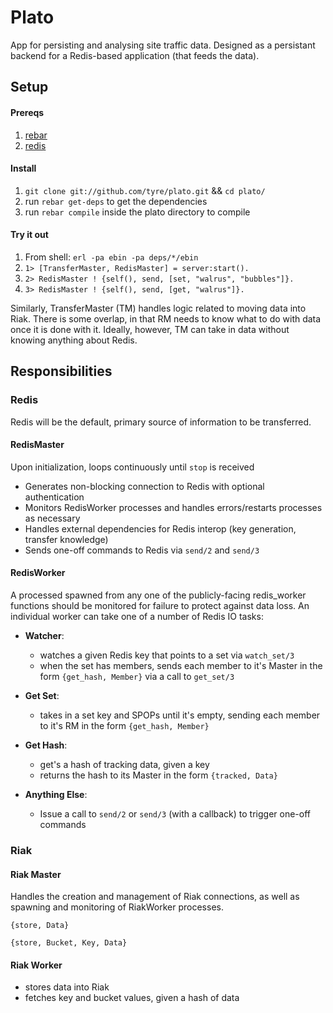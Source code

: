# Plato

App for persisting and analysing site traffic data. Designed as a persistant backend for a Redis-based application (that feeds the data).

## Setup

#### Prereqs
  1. [rebar](https://github.com/basho/rebar)
  2. [redis](https://redis.io)

#### Install

1. `git clone git://github.com/tyre/plato.git` && `cd plato/`
2. run `rebar get-deps` to get the dependencies
3. run `rebar compile` inside the plato directory to compile

#### Try it out

1. From shell: `erl -pa ebin -pa deps/*/ebin`
2. `1> [TransferMaster, RedisMaster] = server:start().`
3. `2> RedisMaster ! {self(), send, [set, "walrus", "bubbles"]}.`
4. `3> RedisMaster ! {self(), send, [get, "walrus"]}.`

 Similarly, TransferMaster (TM) handles logic related to moving data into Riak. There is some overlap, in that RM needs to know what to do with data once it is done with it. Ideally, however, TM can take in data without knowing anything about Redis.

## Responsibilities

### Redis

Redis will be the default, primary source of information to be transferred.

#### RedisMaster

Upon initialization, loops continuously until `stop` is received

- Generates non-blocking connection to Redis with optional authentication
- Monitors RedisWorker processes and handles errors/restarts processes as necessary
- Handles external dependencies for Redis interop (key generation, transfer knowledge)
- Sends one-off commands to Redis via `send/2` and `send/3`

#### RedisWorker

A processed spawned from any one of the publicly-facing redis_worker functions should be monitored for failure to protect against data loss. An individual worker can take one of a number of Redis IO tasks:

- __Watcher__:
  + watches a given Redis key that points to a set via `watch_set/3`
  + when the set has members, sends each member to it's Master in the form `{get_hash, Member}` via a call to `get_set/3`

- __Get Set__:
  + takes in a set key and SPOPs until it's empty, sending each member to it's RM in the form `{get_hash, Member}`

- __Get Hash__:
  + get's a hash of tracking data, given a key
  + returns the hash to its Master in the form `{tracked, Data}`

- __Anything Else__:
  + Issue a call to `send/2` or `send/3` (with a callback) to trigger one-off commands

### Riak

#### Riak Master

Handles the creation and management of Riak connections, as well as spawning and monitoring of RiakWorker processes.

`{store, Data}`

`{store, Bucket, Key, Data}`

#### Riak Worker

- stores data into Riak
- fetches key and bucket values, given a hash of data

